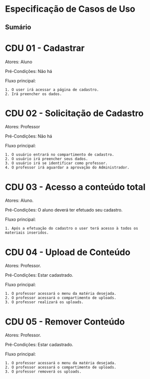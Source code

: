 # Especificação de Casos de Uso

## Sumário

# CDU 01 - Cadastrar

Atores: Aluno

Pré-Condições: Não há

Fluxo principal:

	1. O user irá acessar a página de cadastro.
	2. Irá preencher os dados.

# CDU 02 - Solicitação de Cadastro

  Atores: Professor

  Pré-Condições: Não há

  Fluxo principal:

  	1. O usuário entrará no compartimento de cadastro.
  	2. O usuário irá preencher seus dados.
  	3. O usuário irá se identificar como professor.
  	4. O professor irá aguardar a aprovação do Administrador.

# CDU 03 - Acesso a conteúdo total

  Atores: Aluno.

  Pré-Condições: O aluno deverá ter efetuado seu cadastro.

  Fluxo principal:

    1. Após a efetuação do cadastro o user terá acesso à todos os materiais inseridos.

# CDU 04 - Upload de Conteúdo

Atores: Professor.

Pré-Condições: Estar cadastrado.

Fluxo principal:

	1. O professor acessará o menu da matéria desejada.
	2. O professor acessará o compartimento de uploads.
	3. O professor realizará os uploads.

# CDU 05 - Remover Conteúdo

Atores: Professor.

Pré-Condições: Estar cadastrado.

Fluxo principal:

	1. O professor acessará o menu da matéria desejada.
	2. O professor acessará o compartimento de uploads.
	3. O professor removerá os uploads.
